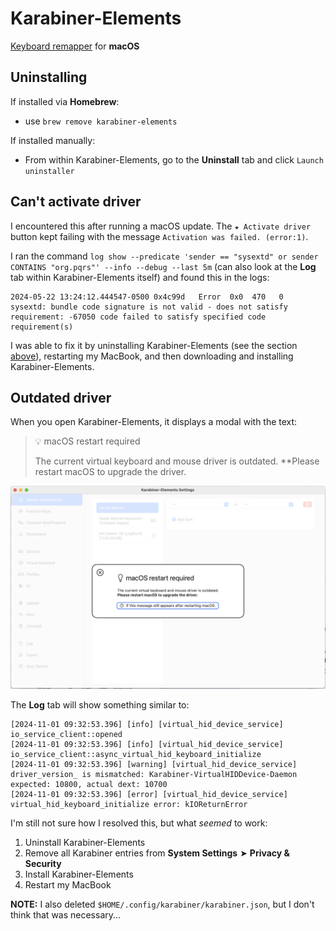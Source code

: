 # Karabiner-Elements

[Keyboard remapper](https://karabiner-elements.pqrs.org/) for **macOS**

## Uninstalling

If installed via **Homebrew**:

- use `brew remove karabiner-elements`

If installed manually:

- From within Karabiner-Elements, go to the **Uninstall** tab and click `Launch uninstaller`

## Can't activate driver

I encountered this after running a macOS update. The `★ Activate driver` button kept failing with the message `Activation was failed. (error:1)`.

I ran the command `log show --predicate 'sender == "sysextd" or sender CONTAINS "org.pqrs"' --info --debug --last 5m` (can also look at the **Log**
tab within Karabiner-Elements itself) and found this in the logs:

```log
2024-05-22 13:24:12.444547-0500 0x4c99d   Error  0x0  470   0   sysextd: bundle code signature is not valid - does not satisfy requirement: -67050 code failed to satisfy specified code requirement(s)
```

I was able to fix it by uninstalling Karabiner-Elements (see the section [above](#uninstalling)), restarting my MacBook, and then downloading and
installing Karabiner-Elements.

## Outdated driver

When you open Karabiner-Elements, it displays a modal with the text:

> 💡 macOS restart required
>
> The current virtual keyboard and mouse driver is outdated. **Please restart macOS to upgrade the driver.

![outdated driver warning](/images/karabiner-elements_outdated_driver.png)

The **Log** tab will show something similar to:

```log
[2024-11-01 09:32:53.396] [info] [virtual_hid_device_service] io_service_client::opened
[2024-11-01 09:32:53.396] [info] [virtual_hid_device_service] io_service_client::async_virtual_hid_keyboard_initialize
[2024-11-01 09:32:53.396] [warning] [virtual_hid_device_service] driver_version_ is mismatched: Karabiner-VirtualHIDDevice-Daemon expected: 10800, actual dext: 10700
[2024-11-01 09:32:53.396] [error] [virtual_hid_device_service] virtual_hid_keyboard_initialize error: kIOReturnError
```

I'm still not sure how I resolved this, but what _seemed_ to work:

1. Uninstall Karabiner-Elements
2. Remove all Karabiner entries from **System Settings** ➤ **Privacy & Security**
3. Install Karabiner-Elements
4. Restart my MacBook

**NOTE:** I also deleted `$HOME/.config/karabiner/karabiner.json`, but I don't think that was necessary...
